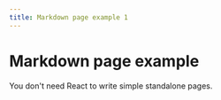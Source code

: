 ```yaml
---
title: Markdown page example 1
---
```


# Markdown page example

You don't need React to write simple standalone pages.
